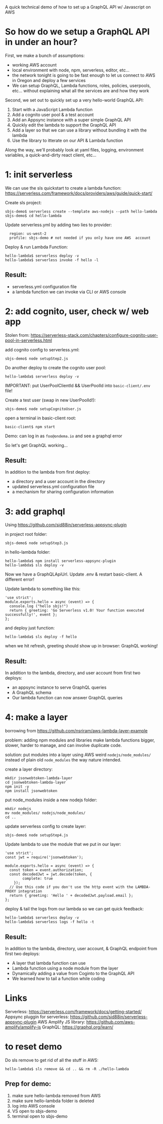 A quick technical demo of how to set up a GraphQL API w/ Javascript on AWS

# So how do we setup a GraphQL API in under an hour?

First, we make a bunch of assumptions: 
- working AWS account
- local environment with node, npm, serverless, editor, etc...
- the network tonight is going to be fast enough to let us connect to AWS in Oregon and deploy a few services
- We can setup GraphQL, Lambda functions, roles, policies, userpools, etc... without explaining what all the services are and how they work

Second, we set out to quickly set up a very hello-world GraphQL API:
1. Start with a JavaScript Lambda function
2. Add a cognito user pool & a test account
3. Add an Appsync instance with a super simple GraphQL API
4. Quickly edit the lambda to support the GraphQL API
5. Add a layer so that we can use a library without bundling it with the lambda
6. Use the library to itterate on our API & Lambda function

Along the way, we'll probably look at yaml files, logging, environment variables, a quick-and-dirty react client, etc...

# 1: init serverless
We can use the sls quickstart to create a lambda function: 
https://serverless.com/framework/docs/providers/aws/guide/quick-start/

Create sls project:
```
sbjs-demo$ serverless create --template aws-nodejs --path hello-lambda
sbjs-demo$ cd hello-lambda
```
Update serverless.yml by adding two lies to provider:
```
  region: us-west-2
  profile: sbjs-demo # not needed if you only have one AWS  account
```

Deploy & run Lambda Function:
```
hello-lambda$ serverless deploy -v
hello-lambda$ serverless invoke -f hello -l
```

## Result:
- serverless.yml configuration file
- a lambda function we can invoke via CLI or AWS console

# 2: add cognito, user, check w/ web app
Stolen from:
https://serverless-stack.com/chapters/configure-cognito-user-pool-in-serverless.html

add cognito config to serverless.yml:
```
sbjs-demo$ node setupStep2.js
```

Do another deploy to create the cognito user pool:
```
hello-lambda$ serverless deploy -v
```
IMPORTANT: put UserPoolClientId && UserPoolId into `basic-client/.env` file!

Create a test user (swap in new UserPoolId!):
```
sbjs-demo$ node setupCognitoUser.js
```

open a terminal in basic-client root:
```
basic-client$ npm start
```

Demo: can log in as `foo@ondema.io` and see a graphql error

So let's get GraphQL working...

## Result:
In addition to the lambda from first deploy:
- a directory and a user account in the directory
- updated serverless.yml configuration file
- a mechanism for sharing configuration information

# 3: add graphql
Using https://github.com/sid88in/serverless-appsync-plugin 

in project root folder:
```
sbjs-demo$ node setupStep3.js
```

in hello-lambda folder:
```
hello-lambda$ npm install serverless-appsync-plugin
hello-lambda$ sls deploy -v
```
Now we have a GraphQLApiUrl. Update .env & restart basic-client. A different error!

Update lambda to something like this:

```
'use strict';
module.exports.hello = async (event) => {
  console.log ("hello sbjs!")
  return { greeting: 'Go Serverless v1.0! Your function executed successfully!', event };
};
```

and deploy just function:
```
hello-lambda$ sls deploy -f hello
```
when we hit refresh, greeting should show up in browser: GraphQL working!

## Result:
In addition to the lambda, directory, and user account from first two deploys:
- an appsync instance to serve GraphQL queries
- A GraphQL schema
- Our lambda function can now answer GraphQL queries

# 4: make a layer
borrowing from  https://github.com/nsriram/aws-lambda-layer-example 

problem: adding npm modules and libraries make lambda functions bigger, slower, harder to manage, and can involve duplicate code.

solution: put modules into a layer using AWS weird `nodejs/node_modules/` instead of plain old `node_modules` the way nature intended.

create a layer directory:
```
mkdir jsonwebtoken-lambda-layer
cd jsonwebtoken-lambda-layer
npm init -y
npm install jsonwebtoken
```

put node_modules inside a new nodejs folder:
```
mkdir nodejs
mv node_modules/ nodejs/node_modules/
cd ..
```

update serverless config to create layer:
```
sbjs-demo$ node setupStep4.js
```

Update lambda to use the module that we put in our layer:
```
'use strict';
const jwt = require('jsonwebtoken');

module.exports.hello = async (event) => {
  const token = event.authorization;
  const decodedJwt = jwt.decode(token, {
        complete: true
    });
  // Use this code if you don't use the http event with the LAMBDA-PROXY integration
  return { greeting: 'Hello ' + decodedJwt.payload.email };
};
```

deploy & tail the logs from our lambda so we can get quick feedback:
```
hello-lambda$ serverless deploy -v
hello-lambda$ serverless logs -f hello -t
```
## Result:
In addition to the lambda, directory, user account, & GraphQL endpoint from first two deploys:
- A layer that lambda function can use
- Lambda function using a node module from the layer
- Dynamically adding a value from Coginto to the GraphQL API
- We learned how to tail a function while coding

# Links
Serverless:
https://serverless.com/framework/docs/getting-started/
Appsync pluggin for serverless:
https://github.com/sid88in/serverless-appsync-plugin 
AWS Amplify JS library:
https://github.com/aws-amplify/amplify-js
GraphQL:
https://graphql.org/learn/

# to reset demo

Do sls remove to get rid of all the stuff in AWS:
```
hello-lambda$ sls remove && cd .. && rm -R ./hello-lambda
```
## Prep for demo:
1. make sure hello-lambda removed from AWS
2. make sure hello-lambda folder is deleted
3. log into AWS console
4. VS open to sbjs-demo
5. terminal open to sbjs-demo
